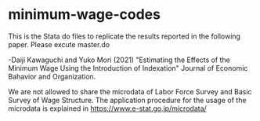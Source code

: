 # minimum-wage-codes
This is the Stata do files to replicate the results reported in the following paper. Please excute master.do

-Daiji Kawaguchi and Yuko Mori (2021) "Estimating the Effects of the Minimum Wage Using the Introduction of Indexation" Journal of Economic Bahavior and Organization.

We are not allowed to share the microdata of Labor Force Survey and Basic Survey of Wage Structure.
The application procedure for the usage of the microdata is explained in https://www.e-stat.go.jp/microdata/
